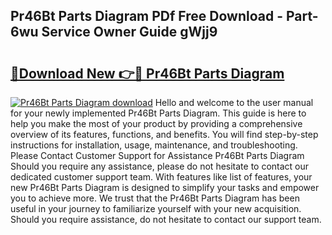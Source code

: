 ## Pr46Bt Parts Diagram PDf Free Download - Part-6wu Service Owner Guide gWjj9

# <h2><a href="http://dfhlimx.blite.top/?on=Pr46Bt+Parts+Diagram">🔗Download New 👉🔴 Pr46Bt Parts Diagram</a></h2>

[![Pr46Bt Parts Diagram download](https://i.imgur.com/lujVjoI.png)](http://dfhlimx.blite.top/?on=Pr46Bt+Parts+Diagram)
Hello and welcome to the user manual for your newly implemented Pr46Bt Parts Diagram. This guide is here to help you make the most of your product by providing a comprehensive overview of its features, functions, and benefits. You will find step-by-step instructions for installation, usage, maintenance, and troubleshooting. Please Contact Customer Support for Assistance Pr46Bt Parts Diagram Should you require any assistance, please do not hesitate to contact our dedicated customer support team. With features like list of features, your new Pr46Bt Parts Diagram is designed to simplify your tasks and empower you to achieve more. We trust that the Pr46Bt Parts Diagram has been useful in your journey to familiarize yourself with your new acquisition. Should you require assistance, do not hesitate to contact our support team.
